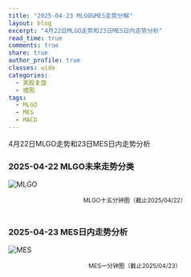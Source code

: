 ```yaml
---
title: "2025-04-23 MLGO&MES走势分解"
layout: blog
excerpt: "4月22日MLGO走势和23日MES日内走势分析"
read_time: true
comments: true
share: true
author_profile: true
classes: wide
categories:
  - 美股复盘
  - 缠图
tags:
  - MLGO
  - MES
  - MACD
---
```


4月22日MLGO走势和23日MES日内走势分析

### 2025-04-22 MLGO未来走势分类

![MLGO](https://image.olim.cc/2025/MLGO-20250422-m15.jpeg)
<small><center>MLGO十五分钟图（截止2025/04/22）</center></small>　

### 2025-04-23 MES日内走势分析

![MES](https://image.olim.cc/2025/MES-20250423-m1.jpeg)
<small><center>MES一分钟图（截止2025/04/23）</center></small>　

